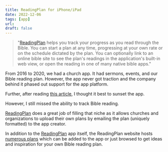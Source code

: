 ```yaml
---
title: ReadingPlan for iPhone/iPad
date: 2022-12-06
tags: [app]
url:
draft: false
---
```


> "[ReadingPlan](https://pricejh.com/readingplan/) helps you track your progress as you read through the Bible. You can start a plan at any time, progressing at your own rate or on the schedule dictated by the plan. You can optionally link to an online bible site to see the plan's readings in the application's built-in web view, or open the reading in one of many native bible apps."

From 2016 to 2020, we had a church app. It had sermons, events, and our Bible reading plan. However, the app never got traction and the company behind it phased out support for the app platform.

Further, after reading [this article](https://www.nucleus.church/blog/church-app/), I thought it best to sunset the app.

However, I still missed the ability to track Bible reading.

[ReadingPlan](https://pricejh.com/readingplan/) does a great job of filling that niche as it allows churches and organizations to upload their own plans by emailing the plan (uniquely formatted) to the app creator.

In addition to the [ReadingPlan](https://pricejh.com/readingplan/) app itself, the ReadingPlan website hosts [numerous plans](https://pricejh.com/readingplan/cplans/all_plans.html) which can be added to the app or just browsed to get ideas and inspiration for your own Bible reading plan.